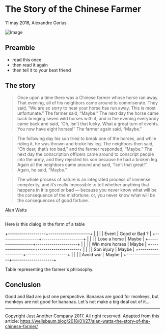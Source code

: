 # The Story of the Chinese Farmer

11 may 2016, Alexandre Gorius

![Image](https://cdn-images-1.medium.com/max/1000/1*2PCmLZyzQaF2pyKYkSTFpA.jpeg)

## Preamble

- read this once
- then read it again
- then tell it to your best friend

## The story

> Once upon a time there was a Chinese farmer whose horse ran away. That evening, all of his neighbors came around to commiserate. They said, “We are so sorry to hear your horse has run away. This is most unfortunate.” The farmer said, “Maybe.” The next day the horse came back bringing seven wild horses with it, and in the evening everybody came back and said, “Oh, isn’t that lucky. What a great turn of events. You now have eight horses!” The farmer again said, “Maybe.”

> The following day his son tried to break one of the horses, and while riding it, he was thrown and broke his leg. The neighbors then said, “Oh dear, that’s too bad,” and the farmer responded, “Maybe.” The next day the conscription officers came around to conscript people into the army, and they rejected his son because he had a broken leg. Again all the neighbors came around and said, “Isn’t that great!” Again, he said, “Maybe.”

> The whole process of nature is an integrated process of immense complexity, and it’s really impossible to tell whether anything that happens in it is good or bad — because you never know what will be the consequence of the misfortune; or, you never know what will be the consequences of good fortune.

Alan Watts

---

Here is this dialog in the form of a table

+-------------------+---------------------+
| | |
| Event | Good or Bad ? |
+-------------------+---------------------+
| | |
| Lose a horse | Maybe |
+-------------------+---------------------+
| | |
| Win more horses | Maybe |
+-------------------+---------------------+
| | |
| Son injury | Maybe |
+-------------------+---------------------+
| | |
| Avoid war | Maybe |
+-------------------+---------------------+

Table representing the farmer's philosophy.

## Conclusion

Good and Bad are just one perspective. Bananas are good for monkeys, but monkeys are not good for bananas. Let's not make a big deal out of it...

---

Copyright Just Another Company 2017. All right reserved. Adapted from this article: https://wellsbaum.blog/2018/01/27/alan-watts-the-story-of-the-chinese-farmer/
